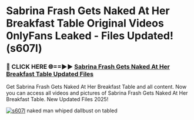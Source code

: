 # Sabrina Frash Gets Naked At Her Breakfast Table Original Videos 0nlyFans Leaked - Files Updated! (s607l)

<h3>🔴 CLICK HERE 🌐==►► <a href="https://tinyurl.com/up5wt9bj" rel="nofollow">Sabrina Frash Gets Naked At Her Breakfast Table Updated Files</a></h3>

Get Sabrina Frash Gets Naked At Her Breakfast Table and all content. Now you can access all videos and pictures of Sabrina Frash Gets Naked At Her Breakfast Table. New Updated Files 2025!

[![s607l](https://i.imgur.com/ABiUzMV.gif)](https://tinyurl.com/up5wt9bj)
naked man whiped dallbust on tabled